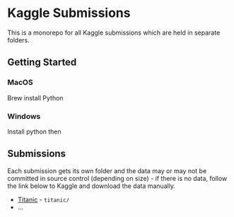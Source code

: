 # Kaggle Submissions

This is a monorepo for all Kaggle submissions which are held in separate folders.

## Getting Started

### MacOS

Brew install Python

### Windows 

Install python then 

## Submissions

Each submission gets its own folder and the data may or may not be committed 
in source control (depending on size) - if there is no data, follow the link below to
Kaggle and download the data manually. 

- [Titanic](https://www.kaggle.com/competitions/titanic) - `titanic/`
- ...

